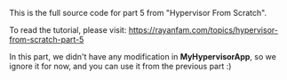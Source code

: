 This is the full source code for part 5 from "Hypervisor From Scratch".

To read the tutorial, please visit: https://rayanfam.com/topics/hypervisor-from-scratch-part-5

In this part, we didn't have any modification in **MyHypervisorApp**, so we ignore it for now, and you can use it from the previous part :)
